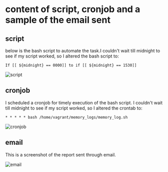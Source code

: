 # content of script, cronjob and a sample of the email sent

## **script**
below is the bash script to automate the task.I couldn't wait till midnight to see if my script worked, so I altered the bash script to:

```If [[ ${midnight} == 0000]] to if [[ ${midnight} == 1530]]```


![script](script.png)


## **cronjob**

I scheduled a cronjob for timely execution of the bash script. I couldn't wait till midnight to see if my script worked, so I altered the crontab to:

```* * * * * bash /home/vagrant/memory_logs/memory_log.sh```

![cronjob](cronjob.png)

## **email**

This is a screenshot of the report sent through email.

![email](email.png)
